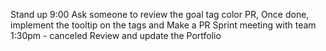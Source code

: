 Stand up 9:00
Ask someone to review the goal tag color PR,
Once done, implement the tooltip on the tags and Make a PR
Sprint meeting with team 1:30pm - canceled
Review and update the Portfolio